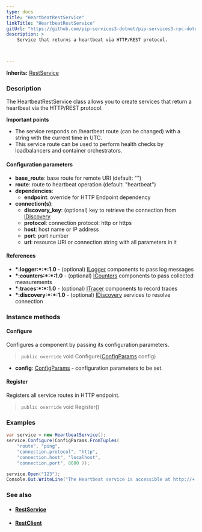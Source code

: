 ```yaml
---
type: docs
title: "HeartbeatRestService"
linkTitle: "HeartbeatRestService"
gitUrl: "https://github.com/pip-services3-dotnet/pip-services3-rpc-dotnet"
description: >
    Service that returns a heartbeat via HTTP/REST protocol.



---
```


**Inherits:** [RestService](../rest_service)

### Description

The HeartbeatRestService class allows you to create services that return a heartbeat via the HTTP/REST protocol. 

**Important points**

- The service responds on /heartbeat route (can be changed) with a string with the current time in UTC.
- This service route can be used to perform health checks by loadbalancers and container orchestrators.

#### Configuration parameters

- **base_route**: base route for remote URI (default: "")
- **route**: route to heartbeat operation (default: "heartbeat")
- **dependencies**:
    - **endpoint**: override for HTTP Endpoint dependency
- **connection(s)**:           
    - **discovery_key**: (optional) key to retrieve the connection from [IDiscovery](../../../components/connect/idiscovery)
    - **protocol**: connection protocol: http or https
    - **host**: host name or IP address
    - **port**: port number
    - **uri**: resource URI or connection string with all parameters in it


#### References

- **\*:logger:\*:\*:1.0** - (optional) [ILogger](../../../components/log/ilogger) components to pass log messages
- **\*:counters:\*:\*:1.0** - (optional) [ICounters](../../../components/count/icounters) components to pass collected measurements
- **\*:traces:\*:\*:1.0** - (optional) [ITracer](../../../components/trace/itracer) components to record traces
- **\*:discovery:\*:\*:1.0** - (optional) [IDiscovery](../../../components/connect/idiscovery) services to resolve connection



### Instance methods

#### Configure
Configures a component by passing its configuration parameters.

> `public override` void Configure([ConfigParams](../../../commons/config/config_params) config)

- **config**: [ConfigParams](../../../commons/config/config_params) - configuration parameters to be set.


#### Register
Registers all service routes in HTTP endpoint.

> `public override` void Register()



### Examples

```cs
var service = new HeartbeatService();
service.Configure(ConfigParams.FromTuples(
    "route", "ping",
    "connection.protocol", "http",
    "connection.host", "localhost",
    "connection.port", 8080 ));

service.Open("123");
Console.Out.WriteLine("The Heartbeat service is accessible at http://+:8080/ping");
```

### See also
- #### [RestService](../rest_service)
- #### [RestClient](../../clients/rest_client)
